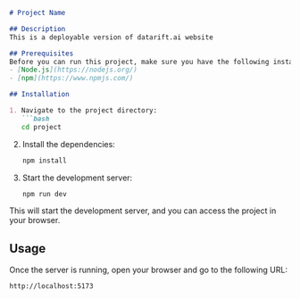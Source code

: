 ```markdown
# Project Name

## Description
This is a deployable version of datarift.ai website

## Prerequisites
Before you can run this project, make sure you have the following installed on your machine:
- [Node.js](https://nodejs.org/)
- [npm](https://www.npmjs.com/)

## Installation

1. Navigate to the project directory:
   ```bash
   cd project
   ```

2. Install the dependencies:
   ```bash
   npm install
   ```

3. Start the development server:
   ```bash
   npm run dev
   ```

This will start the development server, and you can access the project in your browser.

## Usage

Once the server is running, open your browser and go to the following URL:
```
http://localhost:5173

```
